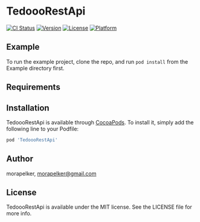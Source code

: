 # TedoooRestApi

[![CI Status](https://img.shields.io/travis/morapelker/TedoooRestApi.svg?style=flat)](https://travis-ci.org/morapelker/TedoooRestApi)
[![Version](https://img.shields.io/cocoapods/v/TedoooRestApi.svg?style=flat)](https://cocoapods.org/pods/TedoooRestApi)
[![License](https://img.shields.io/cocoapods/l/TedoooRestApi.svg?style=flat)](https://cocoapods.org/pods/TedoooRestApi)
[![Platform](https://img.shields.io/cocoapods/p/TedoooRestApi.svg?style=flat)](https://cocoapods.org/pods/TedoooRestApi)

## Example

To run the example project, clone the repo, and run `pod install` from the Example directory first.

## Requirements

## Installation

TedoooRestApi is available through [CocoaPods](https://cocoapods.org). To install
it, simply add the following line to your Podfile:

```ruby
pod 'TedoooRestApi'
```

## Author

morapelker, morapelker@gmail.com

## License

TedoooRestApi is available under the MIT license. See the LICENSE file for more info.
